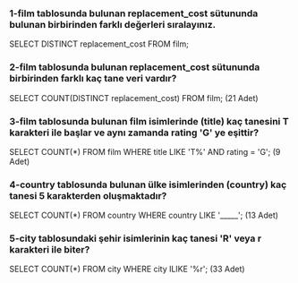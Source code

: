 ### 1-film tablosunda bulunan replacement_cost sütununda bulunan birbirinden farklı değerleri sıralayınız.

SELECT DISTINCT replacement_cost FROM film;

### 2-film tablosunda bulunan replacement_cost sütununda birbirinden farklı kaç tane veri vardır?

SELECT COUNT(DISTINCT replacement_cost) FROM film; (21 Adet)

### 3-film tablosunda bulunan film isimlerinde (title) kaç tanesini T karakteri ile başlar ve aynı zamanda rating 'G' ye eşittir?

SELECT COUNT(*) FROM film WHERE title LIKE 'T%' AND rating = 'G'; (9 Adet)

### 4-country tablosunda bulunan ülke isimlerinden (country) kaç tanesi 5 karakterden oluşmaktadır?

SELECT COUNT(*) FROM country WHERE country LIKE '_____'; (13 Adet)

### 5-city tablosundaki şehir isimlerinin kaç tanesi 'R' veya r karakteri ile biter?

SELECT COUNT(*) FROM city WHERE city ILIKE '%r'; (33 Adet)